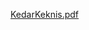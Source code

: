 [KedarKeknis.pdf](https://github.com/Kekniskd/Kekniskd/blob/main/Kedar_Keknis_Software_Engineer.jpg)
